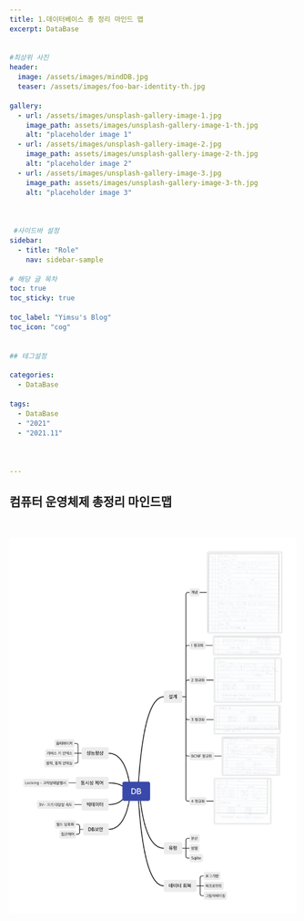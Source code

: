 ```yaml
---
title: 1.데이터베이스 총 정리 마인드 맵
excerpt: DataBase


#최상위 사진
header:
  image: /assets/images/mindDB.jpg
  teaser: /assets/images/foo-bar-identity-th.jpg

gallery:
  - url: /assets/images/unsplash-gallery-image-1.jpg
    image_path: assets/images/unsplash-gallery-image-1-th.jpg
    alt: "placeholder image 1"
  - url: /assets/images/unsplash-gallery-image-2.jpg
    image_path: assets/images/unsplash-gallery-image-2-th.jpg
    alt: "placeholder image 2"
  - url: /assets/images/unsplash-gallery-image-3.jpg
    image_path: assets/images/unsplash-gallery-image-3-th.jpg
    alt: "placeholder image 3"
    


 #사이드바 설정 
sidebar:
  - title: "Role"
    nav: sidebar-sample

# 해당 글 목차
toc: true
toc_sticky: true

toc_label: "Yimsu's Blog"
toc_icon: "cog"


## 테그설정

categories:
  - DataBase

tags:
  - DataBase
  - "2021"
  - "2021.11"



---
```



## 컴퓨터 운영체제 총정리 마인드맵






<br/>

![image](/assets/images/mindDB.jpg)

<br/>
